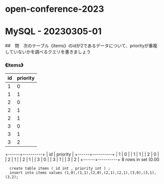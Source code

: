 # open-conference-2023

# MySQL - 20230305-01
##　問　次のテーブル《items》のidが2であるデータについて、priorityが重複していないかを調べるクエリを書きましょう
### 《items》

|  id  |  priority  |
| ---- | ---- |
|  1  |  0  |
|  1  |  1  |
|  2  |  0  |
|  2  |  1  |
|  2  |  1  |
|  3  |  0  |
|  3  |  1  |
|  3  |  2  |

+------+----------+
| id   | priority |
+------+----------+
|    1 |        0 |
|    1 |        1 |
|    2 |        0 |
|    2 |        1 |
|    2 |        1 |
|    3 |        0 |
|    3 |        1 |
|    3 |        2 |
+------+----------+
8 rows in set (0.00 

~~~
  create table items ( id int , priority int ) ;
  insert into items values (1,0),(1,1),(2,0),(2,1),(2,1),(3,0),(3,1),(3,2);
~~~
